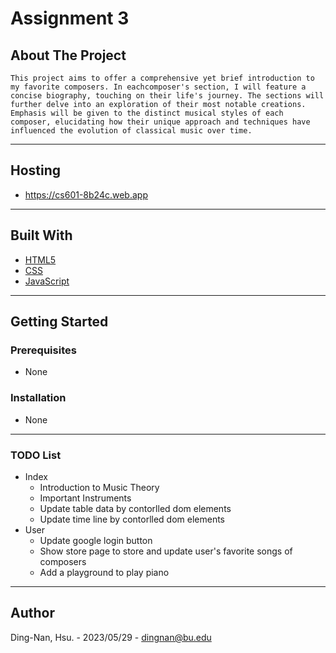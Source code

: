 # Assignment 3

## About The Project

```
This project aims to offer a comprehensive yet brief introduction to my favorite composers. In eachcomposer's section, I will feature a concise biography, touching on their life's journey. The sections will further delve into an exploration of their most notable creations. Emphasis will be given to the distinct musical styles of each composer, elucidating how their unique approach and techniques have influenced the evolution of classical music over time.
```

---

## Hosting

- https://cs601-8b24c.web.app

---

## Built With

- [HTML5](https://en.wikipedia.org/wiki/HTML5)
- [CSS](https://en.wikipedia.org/wiki/CSS)
- [JavaScript](https://en.wikipedia.org/wiki/JavaScript)

---

## Getting Started

### Prerequisites

- None

### Installation

- None

---

### TODO List

- Index
  - Introduction to Music Theory
  - Important Instruments
  - Update table data by contorlled dom elements
  - Update time line by contorlled dom elements
- User
  - Update google login button
  - Show store page to store and update user's favorite songs of composers
  - Add a playground to play piano

---

## Author

Ding-Nan, Hsu. - 2023/05/29 -
dingnan@bu.edu

